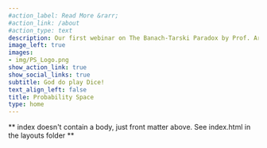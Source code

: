 ```yaml
---
#action_label: Read More &rarr;
#action_link: /about
#action_type: text
description: Our first webinar on The Banach-Tarski Paradox by Prof. Arnab Chakraborty, ISI Kolkata has been successfully completed. Visit the Sample Space section to know more and refer to the slides used during the webinar! At the same time we are very happy and glad to announce that Professor Arnab Chakraborty would be acting as one of our guides to the Club.
image_left: true
images:
- img/PS_Logo.png
show_action_link: true
show_social_links: true
subtitle: God do play Dice!
text_align_left: false
title: Probability Space
type: home
---
```


** index doesn't contain a body, just front matter above.
See index.html in the layouts folder **
